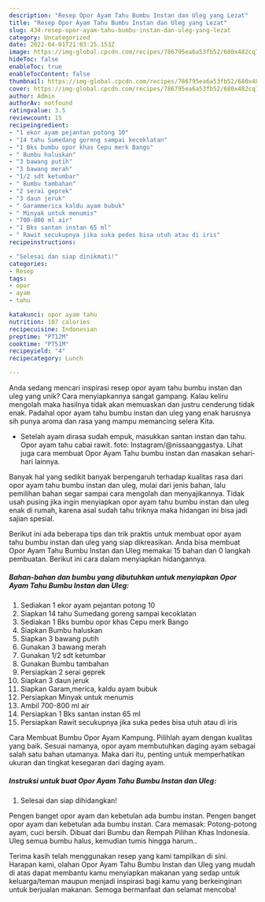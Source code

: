 ```yaml
---
description: "Resep Opor Ayam Tahu Bumbu Instan dan Uleg yang Lezat"
title: "Resep Opor Ayam Tahu Bumbu Instan dan Uleg yang Lezat"
slug: 434-resep-opor-ayam-tahu-bumbu-instan-dan-uleg-yang-lezat
category: Uncategorized
date: 2022-04-01T21:03:25.153Z
image: https://img-global.cpcdn.com/recipes/786795ea6a53fb52/680x482cq70/opor-ayam-tahu-bumbu-instan-dan-uleg-foto-resep-utama.jpg
hideToc: false
enableToc: true
enableTocContent: false
thumbnail: https://img-global.cpcdn.com/recipes/786795ea6a53fb52/680x482cq70/opor-ayam-tahu-bumbu-instan-dan-uleg-foto-resep-utama.jpg
cover: https://img-global.cpcdn.com/recipes/786795ea6a53fb52/680x482cq70/opor-ayam-tahu-bumbu-instan-dan-uleg-foto-resep-utama.jpg
author: Admin
authorAv: notfound
ratingvalue: 3.5
reviewcount: 15
recipeingredient:
- "1 ekor ayam pejantan potong 10"
- "14 tahu Sumedang goreng sampai kecoklatan"
- "1 Bks bumbu opor khas Cepu merk Bango"
- " Bumbu haluskan"
- "3 bawang putih"
- "3 bawang merah"
- "1/2 sdt ketumbar"
- " Bumbu tambahan"
- "2 serai geprek"
- "3 daun jeruk"
- " Garammerica kaldu ayam bubuk"
- " Minyak untuk menumis"
- "700-800 ml air"
- "1 Bks santan instan 65 ml"
- " Rawit secukupnya jika suka pedes bisa utuh atau di iris"
recipeinstructions:

- "Selesai dan siap dinikmati!"
categories:
- Resep
tags:
- opor
- ayam
- tahu

katakunci: opor ayam tahu 
nutrition: 107 calories
recipecuisine: Indonesian
preptime: "PT12M"
cooktime: "PT51M"
recipeyield: "4"
recipecategory: Lunch

---
```





Anda sedang mencari inspirasi resep opor ayam tahu bumbu instan dan uleg yang unik? Cara menyiapkannya sangat gampang. Kalau keliru mengolah maka hasilnya tidak akan memuaskan dan justru cenderung tidak enak. Padahal opor ayam tahu bumbu instan dan uleg yang enak harusnya sih punya aroma dan rasa yang mampu memancing selera Kita.





- Setelah ayam dirasa sudah empuk, masukkan santan instan dan tahu. Opor ayam tahu cabai rawit. foto: Instagram/@nissaanggastya. Lihat juga cara membuat Opor Ayam Tahu bumbu instan dan masakan sehari-hari lainnya.

Banyak hal yang sedikit banyak berpengaruh terhadap kualitas rasa dari opor ayam tahu bumbu instan dan uleg, mulai dari jenis bahan, lalu pemilihan bahan segar sampai cara mengolah dan menyajikannya. Tidak usah pusing jika ingin menyiapkan opor ayam tahu bumbu instan dan uleg enak di rumah, karena asal sudah tahu triknya maka hidangan ini bisa jadi sajian spesial.






Berikut ini ada beberapa tips dan trik praktis untuk membuat opor ayam tahu bumbu instan dan uleg yang siap dikreasikan. Anda bisa membuat Opor Ayam Tahu Bumbu Instan dan Uleg memakai 15 bahan dan 0 langkah pembuatan. Berikut ini cara dalam menyiapkan hidangannya.

<!--inarticleads1-->

##### Bahan-bahan dan bumbu yang dibutuhkan untuk menyiapkan Opor Ayam Tahu Bumbu Instan dan Uleg:

1. Sediakan 1 ekor ayam pejantan potong 10
1. Siapkan 14 tahu Sumedang goreng sampai kecoklatan
1. Sediakan 1 Bks bumbu opor khas Cepu merk Bango
1. Siapkan  Bumbu haluskan
1. Siapkan 3 bawang putih
1. Gunakan 3 bawang merah
1. Gunakan 1/2 sdt ketumbar
1. Gunakan  Bumbu tambahan
1. Persiapkan 2 serai geprek
1. Siapkan 3 daun jeruk
1. Siapkan  Garam,merica, kaldu ayam bubuk
1. Persiapkan  Minyak untuk menumis
1. Ambil 700-800 ml air
1. Persiapkan 1 Bks santan instan 65 ml
1. Persiapkan  Rawit secukupnya jika suka pedes bisa utuh atau di iris


Cara Membuat Bumbu Opor Ayam Kampung. Pilihlah ayam dengan kualitas yang baik. Sesuai namanya, opor ayam membutuhkan daging ayam sebagai salah satu bahan utamanya. Maka dari itu, penting untuk memperhatikan ukuran dan tingkat kesegaran dari daging ayam. 

<!--inarticleads2-->

##### Instruksi untuk buat Opor Ayam Tahu Bumbu Instan dan Uleg:


1. Selesai dan siap dihidangkan!

Pengen banget opor ayam dan kebetulan ada bumbu instan. Pengen banget opor ayam dan kebetulan ada bumbu instan. Cara memasak: Potong-potong ayam, cuci bersih. Dibuat dari Bumbu dan Rempah Pilihan Khas Indonesia. Uleg semua bumbu halus, kemudian tumis hingga harum.. 

Terima kasih telah menggunakan resep yang kami tampilkan di sini. Harapan kami, olahan Opor Ayam Tahu Bumbu Instan dan Uleg yang mudah di atas dapat membantu kamu menyiapkan makanan yang sedap untuk keluarga/teman maupun menjadi inspirasi bagi kamu yang berkeinginan untuk berjualan makanan. Semoga bermanfaat dan selamat mencoba!
